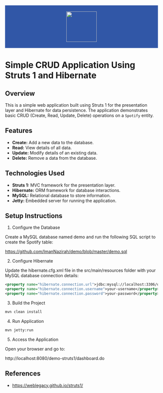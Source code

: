 <p align="center" style="background-color: #3157a7; padding: 20px;"><a href="https://nodejs.org/en/" target="_blank"><img src="https://struts.apache.org/img/struts-logo.svg" width="100"></a></p>

# Simple CRUD Application Using Struts 1 and Hibernate

## Overview

This is a simple web application built using Struts 1 for the presentation layer and Hibernate for data persistence. The application demonstrates basic CRUD (Create, Read, Update, Delete) operations on a `Spotify` entity.

## Features

- **Create:** Add a new data to the database.
- **Read:** View details of all data.
- **Update:** Modify details of an existing data.
- **Delete:** Remove a data from the database.


## Technologies Used

- **Struts 1:** MVC framework for the presentation layer.
- **Hibernate:** ORM framework for database interactions.
- **MySQL:** Relational database to store information.
- **Jetty:** Embedded server for running the application.


## Setup Instructions

1. Configure the Database


Create a MySQL database named demo and run the following SQL script to create the Spotify table:

https://github.com/ImanNazirah/demo/blob/master/demo.sql

2. Configure Hibernate


Update the hibernate.cfg.xml file in the src/main/resources folder with your MySQL database connection details:

```xml
<property name="hibernate.connection.url">jdbc:mysql://localhost:3306/demo</property>
<property name="hibernate.connection.username">your-username</property>
<property name="hibernate.connection.password">your-password</property>
```

3. Build the Project

```bash
mvn clean install
```

4. Run Application

```bash
mvn jetty:run
```

5. Access the Application

Open your browser and go to:

http://localhost:8080/demo-struts1/dashboard.do

## References

- https://weblegacy.github.io/struts1/

